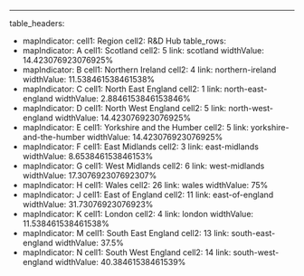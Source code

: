 ---
table_headers:
 - mapIndicator:
   cell1: Region
   cell2: R&D Hub
table_rows:
 - mapIndicator: A
   cell1: Scotland
   cell2: 5
   link: scotland
   widthValue: 14.423076923076925%
 - mapIndicator: B
   cell1: Northern Ireland
   cell2: 4
   link: northern-ireland
   widthValue: 11.538461538461538%
 - mapIndicator: C
   cell1: North East England
   cell2: 1
   link: north-east-england
   widthValue: 2.8846153846153846%
 - mapIndicator: D
   cell1: North West England
   cell2: 5
   link: north-west-england
   widthValue: 14.423076923076925%
 - mapIndicator: E
   cell1: Yorkshire and the Humber
   cell2: 5
   link: yorkshire-and-the-humber
   widthValue: 14.423076923076925%
 - mapIndicator: F
   cell1: East Midlands
   cell2: 3
   link: east-midlands
   widthValue: 8.653846153846153%
 - mapIndicator: G
   cell1: West Midlands
   cell2: 6
   link: west-midlands
   widthValue: 17.307692307692307%
 - mapIndicator: H
   cell1: Wales
   cell2: 26
   link: wales
   widthValue: 75%
 - mapIndicator: J
   cell1: East of England
   cell2: 11
   link: east-of-england
   widthValue: 31.73076923076923%
 - mapIndicator: K
   cell1: London
   cell2: 4
   link: london
   widthValue: 11.538461538461538%
 - mapIndicator: M
   cell1: South East England
   cell2: 13
   link: south-east-england
   widthValue: 37.5%
 - mapIndicator: N
   cell1: South West England
   cell2: 14
   link: south-west-england
   widthValue: 40.38461538461539%
